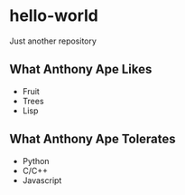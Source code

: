 # hello-world
Just another repository
## What Anthony Ape Likes
* Fruit
* Trees
* Lisp
## What Anthony Ape Tolerates
* Python
* C/C++
* Javascript
